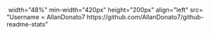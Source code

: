 <p>
  <img> 
       width="48%" 
       min-width="420px" 
       height="200px" 
       align="left" 
       src= "Username = AllanDonato7  https://github.com/AllanDonato7/github-readme-stats"



